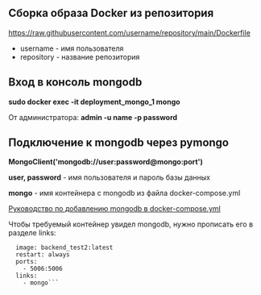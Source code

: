 ## Сборка образа Docker из репозитория ##

https://raw.githubusercontent.com/username/repository/main/Dockerfile

- username - имя пользователя
- repository - название репозитория

## Вход в консоль mongodb ##

__sudo docker exec -it deployment_mongo_1 mongo__

От администратора:
__admin -u name -p password__

## Подключение к mongodb через pymongo ##

__MongoClient('mongodb://user:password@mongo:port')__

__user, password__ - имя пользователя и пароль базы данных

__mongo__ - имя контейнера с mongodb из файла docker-compose.yml

[Руководство по добавлению mongodb в docker-compose.yml](https://hub.docker.com/_/mongo)

Чтобы требуемый контейнер увидел mongodb, нужно прописать его в разделе links:

  ```backend_test2:
    image: backend_test2:latest
    restart: always
    ports: 
      - 5006:5006
    links:
      - mongo```
